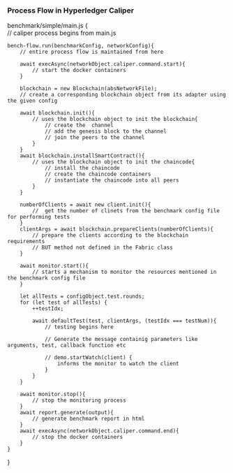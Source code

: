 ### Process Flow in Hyperledger Caliper

benchmark/simple/main.js {  
    // caliper process begins from main.js

    bench-flow.run(benchmarkConfig, networkConfig){
        // entire process flow is maintained from here

        await execAsync(networkObject.caliper.command.start){
            // start the docker containers
        }

        blockchain = new Blockchain(absNetworkFile);
        // create a corresponding blockchain object from its adapter using the given config

        await blockchain.init(){
            // uses the blockchain object to init the blockchain{
                // create the  channel
                // add the genesis block to the channel
                // join the peers to the channel
            }
        }
        await blockchain.installSmartContract(){
            // uses the blockchain object to init the chaincode{
                // install the chaincode
                // create the chaincode containers
                // instantiate the chaincode into all peers
            }
        }

        numberOfClients = await new client.init(){
            //  get the number of clinets from the benchmark config file for performing tests
        }
        clientArgs = await blockchain.prepareClients(numberOfClients){
            // prepare the clients according to the blockchain requirements
            // BUT method not defined in the Fabric class
        }

        await monitor.start(){
            // starts a mechanism to monitor the resources mentioned in the benchmark config file
        }

        let allTests = configObject.test.rounds;
        for (let test of allTests) {
            ++testIdx;

            await defaultTest(test, clientArgs, (testIdx === testNum)){
                // testing begins here

                // Generate the message containig parameters like arguments, test, callback function etc

                // demo.startWatch(client) {
                    informs the monitor to watch the client
                }                       
            }
        }

        await monitor.stop(){
            // stop the monitoring process
        }
        await report.generate(output){
            // generate benchmark report in html
        }
        await execAsync(networkObject.caliper.command.end){
            // stop the docker containers
        }
    }
}
